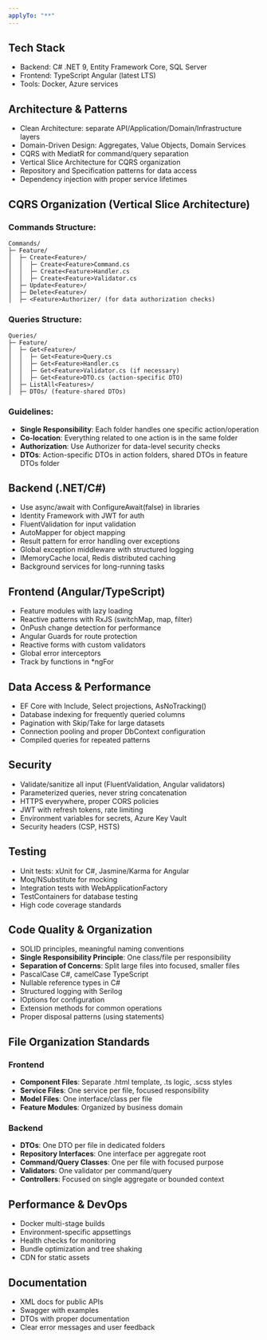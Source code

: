 ```yaml
---
applyTo: "**"
---
```


## Tech Stack
- Backend: C# .NET 9, Entity Framework Core, SQL Server
- Frontend: TypeScript Angular (latest LTS)
- Tools: Docker, Azure services

## Architecture & Patterns
- Clean Architecture: separate API/Application/Domain/Infrastructure layers
- Domain-Driven Design: Aggregates, Value Objects, Domain Services
- CQRS with MediatR for command/query separation
- Vertical Slice Architecture for CQRS organization
- Repository and Specification patterns for data access
- Dependency injection with proper service lifetimes

## CQRS Organization (Vertical Slice Architecture)
### Commands Structure:
```
Commands/
├─ Feature/
│  ├─ Create<Feature>/
│  │  ├─ Create<Feature>Command.cs
│  │  ├─ Create<Feature>Handler.cs
│  │  ├─ Create<Feature>Validator.cs
│  ├─ Update<Feature>/
│  ├─ Delete<Feature>/
│  ├─ <Feature>Authorizer/ (for data authorization checks)
```

### Queries Structure:
```
Queries/
├─ Feature/
│  ├─ Get<Feature>/
│  │  ├─ Get<Feature>Query.cs
│  │  ├─ Get<Feature>Handler.cs
│  │  ├─ Get<Feature>Validator.cs (if necessary)
│  │  ├─ Get<Feature>DTO.cs (action-specific DTO)
│  ├─ ListAll<Features>/
│  ├─ DTOs/ (feature-shared DTOs)
```

### Guidelines:
- **Single Responsibility**: Each folder handles one specific action/operation
- **Co-location**: Everything related to one action is in the same folder
- **Authorization**: Use <Feature>Authorizer for data-level security checks
- **DTOs**: Action-specific DTOs in action folders, shared DTOs in feature DTOs folder

## Backend (.NET/C#)
- Use async/await with ConfigureAwait(false) in libraries
- Identity Framework with JWT for auth
- FluentValidation for input validation
- AutoMapper for object mapping
- Result pattern for error handling over exceptions
- Global exception middleware with structured logging
- IMemoryCache local, Redis distributed caching
- Background services for long-running tasks

## Frontend (Angular/TypeScript)
- Feature modules with lazy loading
- Reactive patterns with RxJS (switchMap, map, filter)
- OnPush change detection for performance
- Angular Guards for route protection
- Reactive forms with custom validators
- Global error interceptors
- Track by functions in *ngFor

## Data Access & Performance
- EF Core with Include, Select projections, AsNoTracking()
- Database indexing for frequently queried columns
- Pagination with Skip/Take for large datasets
- Connection pooling and proper DbContext configuration
- Compiled queries for repeated patterns

## Security
- Validate/sanitize all input (FluentValidation, Angular validators)
- Parameterized queries, never string concatenation
- HTTPS everywhere, proper CORS policies
- JWT with refresh tokens, rate limiting
- Environment variables for secrets, Azure Key Vault
- Security headers (CSP, HSTS)

## Testing
- Unit tests: xUnit for C#, Jasmine/Karma for Angular
- Moq/NSubstitute for mocking
- Integration tests with WebApplicationFactory
- TestContainers for database testing
- High code coverage standards

## Code Quality & Organization
- SOLID principles, meaningful naming conventions
- **Single Responsibility Principle**: One class/file per responsibility
- **Separation of Concerns**: Split large files into focused, smaller files
- PascalCase C#, camelCase TypeScript
- Nullable reference types in C#
- Structured logging with Serilog
- IOptions<T> for configuration
- Extension methods for common operations
- Proper disposal patterns (using statements)

## File Organization Standards
### Frontend
- **Component Files**: Separate .html template, .ts logic, .scss styles
- **Service Files**: One service per file, focused responsibility
- **Model Files**: One interface/class per file
- **Feature Modules**: Organized by business domain

### Backend
- **DTOs**: One DTO per file in dedicated folders
- **Repository Interfaces**: One interface per aggregate root
- **Command/Query Classes**: One per file with focused purpose
- **Validators**: One validator per command/query
- **Controllers**: Focused on single aggregate or bounded context

## Performance & DevOps
- Docker multi-stage builds
- Environment-specific appsettings
- Health checks for monitoring
- Bundle optimization and tree shaking
- CDN for static assets

## Documentation
- XML docs for public APIs
- Swagger with examples
- DTOs with proper documentation
- Clear error messages and user feedback
